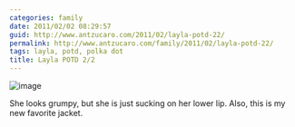 ```yaml
---
categories: family
date: 2011/02/02 08:29:57
guid: http://www.antzucaro.com/2011/02/layla-potd-22/
permalink: http://www.antzucaro.com/family/2011/02/layla-potd-22/
tags: layla, potd, polka dot
title: Layla POTD 2/2
---
```

<img style="display:block;margin-right:auto;margin-left:auto;" alt="image" src="http://media.antzucaro.com/uploads/2011/02/wpid-IMG_20110202_081139.jpg" />

<p>She looks grumpy, but she is just sucking on her lower lip. Also, this is my new favorite jacket.</p>
